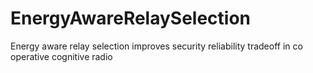 # EnergyAwareRelaySelection
Energy aware relay selection improves security reliability tradeoff in co operative cognitive radio
